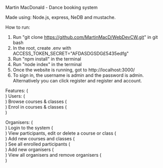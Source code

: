 Martin MacDonald - Dance booking system

Made using:
Node.js, express, NeDB and mustache.

How to run:

1. Run "git clone https://github.com/MartinMacD/WebDevCW.git" in git bash
2. In the root, create .env with ACCESS_TOKEN_SECRET="AFDASDGSDG£5435edfg"
3. Run "npm install" in the terminal
4. Run "node index" in the terminal
5. Once the website is running, got to http://localhost:3000/
6. To sign in, the username is admin and the password is admin. Alternatively you can click register and register and account.

Features: ( <br> )
Users: ( <br> )
Browse courses & classes ( <br> )
Enrol in courses & classes ( <br> )

Organisers: ( <br> )
Login to the system ( <br> )
View participants, edit or delete a course or class ( <br> )
Add new courses and classes ( <br> )
See all enrolled participants ( <br> )
Add new organisers ( <br> )
View all organisers and remove organisers ( <br> )

